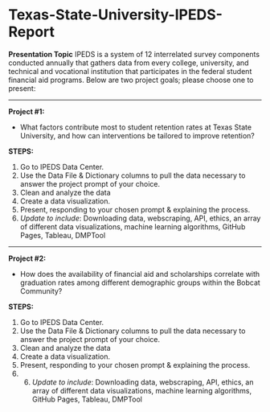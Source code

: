 # Texas-State-University-IPEDS-Report

**Presentation Topic**
IPEDS is a system of 12 interrelated survey components conducted annually that gathers data from every college, university, and technical and vocational institution that participates in the federal student financial aid programs. Below are two project goals; please choose one to present:

---
**Project #1:**
- What factors contribute most to student retention rates at Texas State University, and how can interventions be tailored to improve retention?

**STEPS:**
 1. Go to IPEDS Data Center.
 2. Use the Data File & Dictionary columns to pull the data necessary to answer the project prompt of your choice.
 3. Clean and analyze the data
 4. Create a data visualization.
 5. Present, responding to your chosen prompt & explaining the process.
 6. *Update to include*: Downloading data, webscraping, API, ethics, an array of different data visualizations, machine learning algorithms, GitHub Pages, Tableau, DMPTool
 
---
**Project #2:**
- How does the availability of financial aid and scholarships correlate with graduation rates among different demographic groups within the Bobcat Community?

**STEPS:**
 1. Go to IPEDS Data Center.
 2. Use the Data File & Dictionary columns to pull the data necessary to answer the project prompt of your choice.
 3. Clean and analyze the data
 4. Create a data visualization.
 5. Present, responding to your chosen prompt & explaining the process.
 6. 6. *Update to include*: Downloading data, webscraping, API, ethics, an array of different data visualizations, machine learning algorithms, GitHub Pages, Tableau, DMPTool

